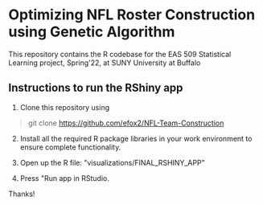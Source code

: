 
# Optimizing NFL Roster Construction using Genetic Algorithm

This repository contains the R codebase for the EAS 509 Statistical Learning project, Spring'22,
at SUNY University at Buffalo 

  

## Instructions to run the RShiny app

1. Clone this repository using
> git clone https://github.com/efox2/NFL-Team-Construction

2. Install all the required R package libraries in your work environment to ensure complete functionality.

3. Open up the R file: "visualizations/FINAL_RSHINY_APP"

4. Press "Run app in RStudio.

  


Thanks!
